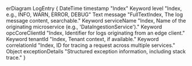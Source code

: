 erDiagram
    LogEntry {
        DateTime timestamp "Index"
        Keyword level "Index, e.g., INFO, WARN, ERROR, DEBUG"
        Text message "FullTextIndex, The log message content, searchable."
        Keyword serviceName "Index, Name of the originating microservice (e.g., 'DataIngestionService')."
        Keyword opcCoreClientId "Index, Identifier for logs originating from an edge client."
        Keyword tenantId "Index, Tenant context, if available."
        Keyword correlationId "Index, ID for tracing a request across multiple services."
        Object exceptionDetails "Structured exception information, including stack trace."
    }